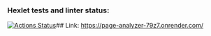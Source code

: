 ### Hexlet tests and linter status:
[![Actions Status](https://github.com/cyrilmcshow/python-project-83/actions/workflows/hexlet-check.yml/badge.svg)](https://github.com/cyrilmcshow/python-project-83/actions)##
Link: https://page-analyzer-79z7.onrender.com/
